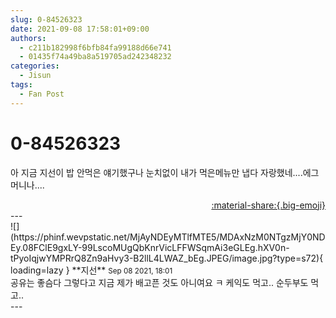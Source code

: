 ```yaml
---
slug: 0-84526323
date: 2021-09-08 17:58:01+09:00
authors:
  - c211b182998f6bfb84fa99188d66e741
  - 01435f74a49ba8a519705ad242348232
categories:
  - Jisun
tags:
  - Fan Post
---
```


# 0-84526323

<div class="post-container" markdown="1">
<div class="content-container md-sidebar__scrollwrap" markdown="1">

아 지금 지선이 밥 안먹은 얘기했구나 눈치없이 내가 먹은메뉴만 냅다 자랑했네....에그머니나....

</div>
</div>

<div style="text-align: right;" markdown="1">
<a href="https://weverse.io/fromis9/fanpost/0-84526323" style="text-align: right;">:material-share:{.big-emoji}</a>
</div>
---

<div class="comments-container md-sidebar__scrollwrap" markdown="1">
<div class="comment" markdown="1">
<div class='id-container' markdown="1">
![](https://phinf.wevpstatic.net/MjAyNDEyMTlfMTE5/MDAxNzM0NTgzMjY0NDEy.08FClE9gxLY-99LscoMUgQbKnrVicLFFWSqmAi3eGLEg.hXV0n-tPyoIqjwYMPRrQ8Zn9aHvy3-B2llL4LWAZ_bEg.JPEG/image.jpg?type=s72){ loading=lazy }
**<span class="artist">지선</span>** <small>Sep 08 2021, 18:01</small><br>
</div>
<div class='comment-body' markdown="1">
공유는 좋슴다 그렇다고 지금 제가 배고픈 것도 아니여요  ㅋ 케익도 먹고.. 순두부도 먹고.. 
</div>
</div>
</div>
---
